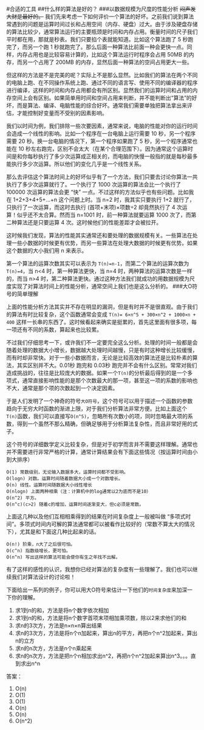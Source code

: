 #合适的工具
##什么样的算法是好的？
###以数据规模为尺度的性能分析
~~闷声发大财是最好的。~~ 我们先来考虑一下如何评价一个算法的好坏。之前我们说到算法常遇到的问题是运算时间过长和占用空间（内存、硬盘）过大。由于涉及硬盘存储的算法比较少，通常算法运行的主要瓶颈是时间和内存占用。衡量时间的尺子我们平时都在用，那就是秒表。我们只要掐个表就能知道。比如这个算法跑了 5 秒跑完了，而另一个跑 1 秒就跑完了。那么后面一种算法比前面一种会更快一点。同样，内存占用也是比较容易计算的，比如这个算法运行时程序会占用 50MB 的内存，而另一个占用了 200MB 的内存，显然后面一种算法的空间占用更大一些。

但这样的方法是不是完美的呢？实际上不是那么显然。比如我们的算法在两个不同的电脑上跑、在不同操作系统上跑、通过不同的语言写、使用不同的编译器的程序进行编译，这样的时间和内存占用都会有所区别。显然我们的运算时间和占用的内存空间上会有区别。如果简单用时间和空间占用来判断，并不能判断出“算法”的好坏，而是算法、编译、电脑性能的综合好坏。通常我们需要单独把算法拿出来评估，才能控制好变量而不受别的因素影响。

我们以时间为例，我们排除一些次要因素，通常来说，电脑的性能对你的运行时间会造成一个线性的影响。比如一个程序在一台电脑上运行需要 10 秒，另一个程序需要 20 秒。换一台电脑的情况下，第一个程序如果跑了 5 秒，另一个程序通常也能在 10 秒左右跑完，区别不会太大（在某个合理范围下）。因为通常这个运算时间是和你每秒执行了多少次运算成正相关的，而电脑的快慢一般指的就是每秒最多能执行多少次运算。所以他们的变化几乎是一个线性关系。

那么去评估这个算法时间上的好坏似乎有了一个方法，我们只要去讨论你算法一共执行了多少次运算就行了。一个执行了 1000 次运算的算法会比一个执行了 100000 次运算的算法会更 “快” 一点。不过这样的方法似乎也有些问题。比如我在 1+2+3+4+5+...+n 这个问题上时。当 n=2 时，我其实只要执行 1+2 就行了，只执行了一次运算，而这时去执行 (首项+末项)×项数÷2 却竟然执行了 4 次运算！似乎还不太合算。然而当 n=1001 时，前一种算法就要运算 1000 次了，而第二种算法还是只要运算 4 次。这时候他们的性能差距才会被拉开。

这时候我们发现，算法的性能其实通常还和要处理的数据规模有关。一些算法在处理一些小数据的时候更有优势，而另一些算法在处理大数据的时候更有优势。如果这个数据的大小我们用 n 来表示。

第一个算法的运算次数其实可以表示为 `T(n)=n-1`，而第二个算法的运算次数为 `T(n)=4`，当 n<4 时，第一种算法更快，当 n=4 时，两种算法的运算次数是一样的，而当 n>4 时，第二种算法更快。通过这种方法我们就成功的用数据规模为尺度实现了对算法时间上的性能分析，通常空间上我们也是这么分析的。
###大O符号的简单理解

上面的性能分析方法其实并不存在明显的漏洞，但是有时并不是很直观。由于我们的算法有时比较复杂，这个函数通常会变成 `T(n)= 6×n^5 + 300×n^2 + 1000×n + 400` 这样一长串的东西了。这时候看起来确实是挺累的，首先这里面有很多项，每一项还有不同的系数，算起来也比较累。

不过我们仔细思考一下，或许我们不一定要完全这么分析。处理的时间一般都是会随着处理的数据大小增长，数据越大处理时间越慢，只是有时这种增长比较缓慢，而有时却非常快。对于一些小数据而言，无论是比较高效的算法还是比较朴素的算法，其实区别并不大。0.01秒 跑完和 0.03秒 跑完并不会有什么区别。常常对我们造成挑战的，往往是比较庞大的数据。如果一个`T(n)`的分析最后得到的是一个多项式，通常直接影响性能的是那个次数最大的那一项，甚至这一项的系数的影响也不大，通常是那个项的次数起到一个决定因素。

于是人们发明了一个神奇的符号`大O符号`，这个符号可以用于描述一个函数的参数趋向于无穷大时函数的渐进上限，对于我们分析算法非常方便。比如上面这个`T(n)`函数，我们可以直接写`O(n^5)`，忽略所有次数小的项，同时忽略最大项的系数，得到一个虽然不那么精确，但确足够用于分析算法复杂性，而且非常好用的式子。

这个符号的详细数学定义比较复杂，但是对于初学而言并不需要这样理解。通常也并不需要进行非常严格的计算，通常计算结果会有下面这些情况（按运算时间由小到大排序）

```
O(1) 常数级别，无论输入数据多大，运算时间都不受影响。
O(logn) 对数。运算时间随着数据大小成一个对数增长。
O(n) 线性。运算时间随数据大小线性增长
O(nlogn) 上面两种相乘（注：计算机中的log通常以2为底而不是10）
O(n^2) 平方。
O(n^c)(c>2) 随着c的增加，运算时间逐渐变大，但c必须是常数。
```

上面这几种以及他们互相相乘得到的结果在时间复杂度上一般被叫做 “多项式时间”。多项式时间内可解的算法通常都可以被看作比较好的（常数不算太大的情况下），尤其是和下面这几种比起来的话。

```
O(n!) 阶乘，n大了之后很可怕。
O(c^n) 指数级增长，更可怕。
O(n^n) 写出这样的算法可能会使你有生之年找不出解。
```

有了这样的感性的认识，我想你已经对算法的复杂度有一些理解了。我们也可以继续我们对算法设计的讨论啦！

下面给出一系列的例子，你可以用大O符号来估计一下他们的`时间复杂度`来加深一下你的理解。

1. 求1到n的和，方法是将n个数字依次相加
2. 求1到n的和，方法是将n个数字首项末项相加乘项数，除以2来求他们的和
3. 求n的3次方，方法是n×n×n算出结果
4. 求n的3次方，方法是将n个n加起来，算出n的平方，再把n个n^2加起来，算出n的立方
5. 求n的n次方，方法是n个n乘起来
6. 求n的n次方，方法是把n个n相加求出n^2，再把n个n^2加起来算出n^3。。。直到求出n^n

答案：

1. O(n)
2. O(1)
3. O(1)
4. O(n)
5. O(n)
6. O(n^2)